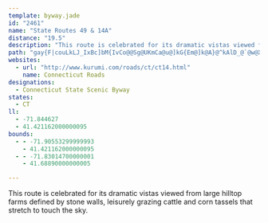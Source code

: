 ```yaml
---
template: byway.jade
id: "2461"
name: "State Routes 49 & 14A"
distance: "19.5"
description: "This route is celebrated for its dramatic vistas viewed from large hilltop farms defined by stone walls, leisurely grazing cattle and corn tassels that stretch to touch the sky."
path: "gay{F|couLkLJ_IxBc]bM{IvCo@@Sg@UKmCa@u@]kG{Em@]k@A}@^kAlD_@`@w@XgGi@}C?uBR_BXgA`@uBpC_Aj@i@l@c@_@aKmCqDe@_By@uAKsHmAi[mHaDeAoEaGaH{HkDsFaBgGIaAKgDCoOIc@YS{KE{Pg@aHk@kDeAwAm@qDyB}HaG{@k@uAUkDCkJl@kI{AiFq@yOYyQf@oBAmCw@eN}IkA]gDh@{[`JiNfEe@DiBFwCGsFi@aHaA}GaBwMgCm@CgC^e@PmGzFmAjBcD|JSxA{ApDmBfC_BjAgHtD}Ad@yNbCkNvCaSzFgBVyBCkCm@_Bm@eToMw@_@_Be@oBYgA?kAJoOtCqCDoAMsCy@wFcCcVwIoAScDEkCt@yGxEsFdDiA`@mE\\aKtAqUxHgUtJgC~AcGfEyJfEmFrDm@xA_@xFoAtDmBvBcBfAmItE{F~D}B~@sF~A}BL{CvBsB~@qE`AiE^gFRiOrDoCdBsBhBqGpHmBdA_CFsB\\yAnAqLbNqGjFmBlA{@lAsD{DeE}Vq@yFc@sGOcEmYaE}Fr@eKhGwErBiARyCDiRy@{g@E{BGaGm@}Cy@qJyEyEsDaJoI{DwE_C{EwDgJqLqVmAmAqAq@}@W}TuA}IK{HDiF^qHv@yBHgEr@wFdBwHlD}D|B_K`H{Al@sDj@oK`@gCR}XvCoADcEW{LoCaIwB_BM_Nl@mWfB_C?aRg@_PrC_DXoM_@gLEyAGyCe@{XaH_AK_BFwDx@}e@rNeQ|IqJpEiBl@wEJmBQuBs@{IuDmGyBmAs@cGeCgEg@iBNqJdBsNvBfDrS|@xI~@`EhAlClBbCpM`HzItJ~@nBr@pB`@dCPxCSbJ?lCn@rIh@`EnCfT|@pFfIz_@hBtGb@`EC`CKhAsDd[c@zAmCdFoCfGm@nCSjJe@nKmEjf@iAbHcClLu@rCgBxE"
websites: 
  - url: "http://www.kurumi.com/roads/ct/ct14.html"
    name: Connecticut Roads
designations: 
  - Connecticut State Scenic Byway
states: 
  - CT
ll: 
  - -71.844627
  - 41.421162000000095
bounds: 
  - - -71.90553299999993
    - 41.421162000000095
  - - -71.83014700000001
    - 41.68890000000005

---
```


This route is celebrated for its dramatic vistas viewed from large hilltop farms defined by stone walls, leisurely grazing cattle and corn tassels that stretch to touch the sky.